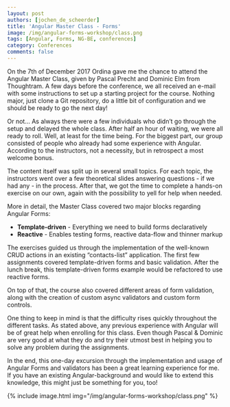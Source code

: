 ```yaml
---
layout: post
authors: [jochen_de_scheerder]
title: 'Angular Master Class - Forms'
image: /img/angular-forms-workshop/class.png
tags: [Angular, Forms, NG-BE, conferences]
category: Conferences
comments: false
---
```


On the 7th of December 2017 Ordina gave me the chance to attend the Angular Master Class, given by Pascal Precht and Dominic Elm from Thoughtram. 
A few days before the conference, we all received an e-mail with some instructions to set up a starting project for the course. Nothing major, just clone a Git repository, do a little bit of configuration and we should be ready to go the next day!

Or not… As always there were a few individuals who didn’t go through the setup and delayed the whole class. After half an hour of waiting, we were all ready to roll. Well, at least for the time being.
For the biggest part, our group consisted of people who already had some experience with Angular. According to the instructors, not a necessity, but in retrospect a most welcome bonus.

The content itself was split up in several small topics. For each topic, the instructors went over a few theoretical slides answering questions - if we had any - in the process. After that, we got the time to complete a hands-on exercise on our own, again with the possibility to yell for help when needed.

More in detail, the Master Class covered two major blocks regarding Angular Forms:
* **Template-driven** - Everything we need to build forms declaratively
* **Reactive** - Enables testing forms, reactive data-flow and thinner markup

The exercises guided us through the implementation of the well-known CRUD actions in an existing “contacts-list” application. The first few assignments covered template-driven forms and basic validation. After the lunch break, this template-driven forms example would be refactored to use reactive forms.
			
On top of that, the course also covered different areas of form validation, along with the creation of custom async validators and custom form controls. 

One thing to keep in mind is that the difficulty rises quickly throughout the different tasks. As stated above, any previous experience with Angular will be of great help when enrolling for this class. Even though Pascal & Dominic are very good at what they do and try their utmost best in helping you to solve any problem during the assignments.

In the end, this one-day excursion through the implementation and usage of Angular Forms and validators has been a great learning experience for me. If you have an existing Angular-background and would like to extend this knowledge, this might just be something for you, too!

{% include image.html img="/img/angular-forms-workshop/class.png" %}